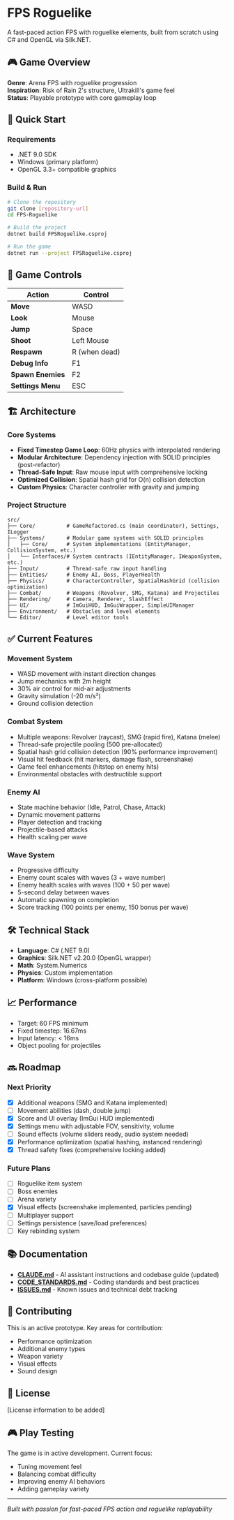 # FPS Roguelike

A fast-paced action FPS with roguelike elements, built from scratch using C# and OpenGL via Silk.NET.

## 🎮 Game Overview

**Genre**: Arena FPS with roguelike progression  
**Inspiration**: Risk of Rain 2's structure, Ultrakill's game feel  
**Status**: Playable prototype with core gameplay loop

## 🚀 Quick Start

### Requirements
- .NET 9.0 SDK
- Windows (primary platform)
- OpenGL 3.3+ compatible graphics

### Build & Run
```bash
# Clone the repository
git clone [repository-url]
cd FPS-Roguelike

# Build the project
dotnet build FPSRoguelike.csproj

# Run the game
dotnet run --project FPSRoguelike.csproj
```

## 🎯 Game Controls

| Action | Control |
|--------|---------|
| **Move** | WASD |
| **Look** | Mouse |
| **Jump** | Space |
| **Shoot** | Left Mouse |
| **Respawn** | R (when dead) |
| **Debug Info** | F1 |
| **Spawn Enemies** | F2 |
| **Settings Menu** | ESC |

## 🏗️ Architecture

### Core Systems
- **Fixed Timestep Game Loop**: 60Hz physics with interpolated rendering
- **Modular Architecture**: Dependency injection with SOLID principles (post-refactor)
- **Thread-Safe Input**: Raw mouse input with comprehensive locking
- **Optimized Collision**: Spatial hash grid for O(n) collision detection
- **Custom Physics**: Character controller with gravity and jumping

### Project Structure
```
src/
├── Core/          # GameRefactored.cs (main coordinator), Settings, ILogger
├── Systems/       # Modular game systems with SOLID principles
│   ├── Core/      # System implementations (EntityManager, CollisionSystem, etc.)
│   └── Interfaces/# System contracts (IEntityManager, IWeaponSystem, etc.)
├── Input/         # Thread-safe raw input handling
├── Entities/      # Enemy AI, Boss, PlayerHealth
├── Physics/       # CharacterController, SpatialHashGrid (collision optimization)
├── Combat/        # Weapons (Revolver, SMG, Katana) and Projectiles
├── Rendering/     # Camera, Renderer, SlashEffect
├── UI/            # ImGuiHUD, ImGuiWrapper, SimpleUIManager
├── Environment/   # Obstacles and level elements
└── Editor/        # Level editor tools
```

## ✅ Current Features

### Movement System
- WASD movement with instant direction changes
- Jump mechanics with 2m height
- 30% air control for mid-air adjustments
- Gravity simulation (-20 m/s²)
- Ground collision detection

### Combat System
- Multiple weapons: Revolver (raycast), SMG (rapid fire), Katana (melee)
- Thread-safe projectile pooling (500 pre-allocated)
- Spatial hash grid collision detection (90% performance improvement)
- Visual hit feedback (hit markers, damage flash, screenshake)
- Game feel enhancements (hitstop on enemy hits)
- Environmental obstacles with destructible support

### Enemy AI
- State machine behavior (Idle, Patrol, Chase, Attack)
- Dynamic movement patterns
- Player detection and tracking
- Projectile-based attacks
- Health scaling per wave

### Wave System
- Progressive difficulty
- Enemy count scales with waves (3 + wave number)
- Enemy health scales with waves (100 + 50 per wave)
- 5-second delay between waves
- Automatic spawning on completion
- Score tracking (100 points per enemy, 150 bonus per wave)

## 🛠️ Technical Stack

- **Language**: C# (.NET 9.0)
- **Graphics**: Silk.NET v2.20.0 (OpenGL wrapper)
- **Math**: System.Numerics
- **Physics**: Custom implementation
- **Platform**: Windows (cross-platform possible)

## 📈 Performance

- Target: 60 FPS minimum
- Fixed timestep: 16.67ms
- Input latency: < 16ms
- Object pooling for projectiles

## 🔜 Roadmap

### Next Priority
- [x] Additional weapons (SMG and Katana implemented)
- [ ] Movement abilities (dash, double jump)
- [x] Score and UI overlay (ImGui HUD implemented)
- [x] Settings menu with adjustable FOV, sensitivity, volume
- [ ] Sound effects (volume sliders ready, audio system needed)
- [x] Performance optimization (spatial hashing, instanced rendering)
- [x] Thread safety fixes (comprehensive locking added)

### Future Plans
- [ ] Roguelike item system
- [ ] Boss enemies
- [ ] Arena variety
- [x] Visual effects (screenshake implemented, particles pending)
- [ ] Multiplayer support
- [ ] Settings persistence (save/load preferences)
- [ ] Key rebinding system

## 📚 Documentation

- **[CLAUDE.md](CLAUDE.md)** - AI assistant instructions and codebase guide (updated)
- **[CODE_STANDARDS.md](CODE_STANDARDS.md)** - Coding standards and best practices
- **[ISSUES.md](ISSUES.md)** - Known issues and technical debt tracking

## 🤝 Contributing

This is an active prototype. Key areas for contribution:
- Performance optimization
- Additional enemy types
- Weapon variety
- Visual effects
- Sound design

## 📝 License

[License information to be added]

## 🎮 Play Testing

The game is in active development. Current focus:
- Tuning movement feel
- Balancing combat difficulty
- Improving enemy AI behaviors
- Adding gameplay variety

---

*Built with passion for fast-paced FPS action and roguelike replayability*